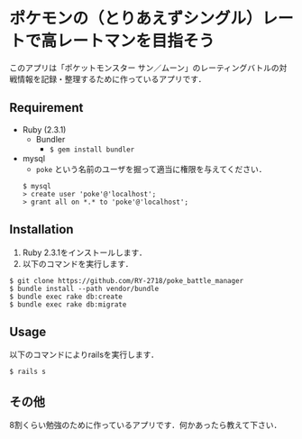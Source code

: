 # ポケモンの（とりあえずシングル）レートで高レートマンを目指そう

このアプリは「ポケットモンスター サン／ムーン」のレーティングバトルの対戦情報を記録・整理するために作っているアプリです．

## Requirement
- Ruby (2.3.1)
    + Bundler
        * `$ gem install bundler`
- mysql
    + `poke` という名前のユーザを掘って適当に権限を与えてください．
    ```
    $ mysql
    > create user 'poke'@'localhost';
    > grant all on *.* to 'poke'@'localhost';
    ```

## Installation
1. Ruby 2.3.1をインストールします．
2. 以下のコマンドを実行します．

```
$ git clone https://github.com/RY-2718/poke_battle_manager
$ bundle install --path vendor/bundle
$ bundle exec rake db:create
$ bundle exec rake db:migrate
```

## Usage
以下のコマンドによりrailsを実行します．
```
$ rails s
```

## その他
8割くらい勉強のために作っているアプリです．何かあったら教えて下さい．
